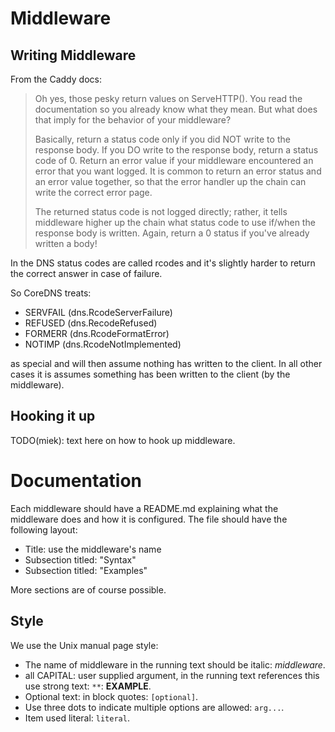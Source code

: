 # Middleware

## Writing Middleware

From the Caddy docs:

> Oh yes, those pesky return values on ServeHTTP(). You read the documentation so you already know
> what they mean. But what does that imply for the behavior of your middleware?
>
> Basically, return a status code only if you did NOT write to the response body. If you DO write to
> the response body, return a status code of 0. Return an error value if your middleware encountered
> an error that you want logged. It is common to return an error status and an error value together,
> so that the error handler up the chain can write the correct error page.
>
> The returned status code is not logged directly; rather, it tells middleware higher up the chain
> what status code to use if/when the response body is written. Again, return a 0 status if you've
> already written a body!

In the DNS status codes are called rcodes and it's slightly harder to return the correct
answer in case of failure.

So CoreDNS treats:

* SERVFAIL (dns.RcodeServerFailure)
* REFUSED (dns.RecodeRefused)
* FORMERR (dns.RcodeFormatError)
* NOTIMP (dns.RcodeNotImplemented)

as special and will then assume nothing has written to the client. In all other cases it is assumes
something has been written to the client (by the middleware).

## Hooking it up

TODO(miek): text here on how to hook up middleware.

# Documentation

Each middleware should have a README.md explaining what the middleware does and how it is
configured. The file should have the following layout:

* Title: use the middleware's name
* Subsection titled: "Syntax"
* Subsection titled: "Examples"

More sections are of course possible.

## Style

We use the Unix manual page style:

* The name of middleware in the running text should be italic: *middleware*.
* all CAPITAL: user supplied argument, in the running text references this use strong text: `**`:
  **EXAMPLE**.
* Optional text: in block quotes: `[optional]`.
* Use three dots to indicate multiple options are allowed: `arg...`.
* Item used literal: `literal`.
